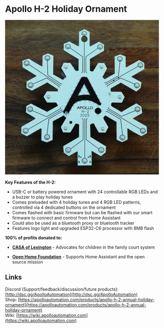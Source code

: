 # Apollo H-2 Holiday Ornament

![Apollo Automation H-2](Apollo-H-2.JPG)

**Key Features of the H-2:**

- USB-C or battery powered ornament with 24 controllable RGB LEDs and a buzzer to play holiday tunes
- Comes preloaded with 4 holiday tunes and 4 RGB LED patterns, controlled via 4 dedicated buttons on the ornament
- Comes flashed with basic firmware but can be flashed with our smart firmware to connect and control from Home Assistant
- Could also be used as a bluetooth proxy or bluetooth tracker
- Features logo light and upgraded ESP32-C6 processor with 8MB flash

**100% of profits donated to:**

- **[CASA of Lexington](https://casaoflexington.org/)** - Advocates for children in the family court system

- **[Open Home Foundation](https://www.openhomefoundation.org/)** - Supports Home Assistant and the open source mission

## Links

Discord (Support/feedback/discussion/future products): [http://dsc.gg/ApolloAutomation](http://dsc.gg/ApolloAutomation)  
Shop: [https://apolloautomation.com/products/apollo-h-2-annual-holiday-ornament](https://apolloautomation.com/products/apollo-h-2-annual-holiday-ornament)  
Wiki: [https://wiki.apolloautomation.com](https://wiki.apolloautomation.com)